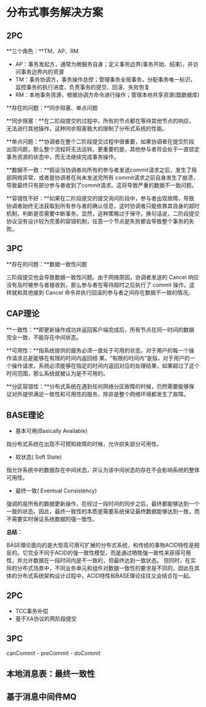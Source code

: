 # 分布式事务解决方案

## 2PC

**三个角色：**TM、AP、RM

- AP：事务发起方，通常为微服务自身；定义事务边界(事务开始、结束)，并访问事务边界内的资源
- TM：事务协调方，事务操作总控；管理事务全局事务，分配事务唯一标识，监控事务的执行进度，负责事务的提交、回滚、失败恢复
- RM：本地事务资源，根据协调方命令进行操作；管理本地共享资源(既数据库)

**存在的问题：**同步阻塞、单点问题

**同步阻塞：**在二阶段提交的过程中，所有的节点都在等待其他节点的响应，无法进行其他操作。这种同步阻塞极大的限制了分布式系统的性能。

**单点问题：**协调者在整个二阶段提交过程中很重要，如果协调者在提交阶段出现问题，那么整个流程将无法运转。更重要的是，其他参与者将会处于一直锁定事务资源的状态中，而无法继续完成事务操作。

**数据不一致：**假设当协调者向所有的参与者发送commit请求之后，发生了局部网络异常，或者是协调者在尚未发送完所有 commit请求之前自身发生了崩溃，导致最终只有部分参与者收到了commit请求。这将导致严重的数据不一致问题。

**容错性不好：**如果在二阶段提交的提交询问阶段中，参与者出现故障，导致协调者始终无法获取到所有参与者的确认信息，这时协调者只能依靠其自身的超时机制，判断是否需要中断事务。显然，这种策略过于保守。换句话说，二阶段提交协议没有设计较为完善的容错机制，任意一个节点是失败都会导致整个事务的失败。

## 3PC

**存在的问题：**数据一致性问题

三阶段提交也会导致数据一致性问题。由于网络原因，协调者发送的 Cancel 响应没有及时被参与者接收到，那么参与者在等待超时之后执行了 commit 操作。这样就和其他接到 Cancel 命令并执行回滚的参与者之间存在数据不一致的情况。

## CAP理论

**一致性：**即更新操作成功并返回客户端完成后，所有节点在同一时间的数据完全一致，不能存在中间状态。

**可用性：**指系统提供的服务必须一直处于可用的状态，对于用户的每一个操作请求总是能够在有限的时间内返回结 果。“有限的时间内”是指，对于用户的一个操作请求，系统必须能够在指定的时间内返回对应的处理结果，如果超过了这个时间范围，那么系统就被认为是不可用的。

**分区容错性：**分布式系统在遇到任何网络分区故障的时候，仍然需要能够保证对外提供满足一致性和可用性的服务，除非是整个网络环境都发生了故障。

## BASE理论

- 基本可用(Basically Available)

指分布式系统在出现不可预知故障的时候，允许损失部分可用性。

- 软状态( Soft State)

指允许系统中的数据存在中间状态，并认为该中间状态的存在不会影响系统的整体可用性。

- 最终一致( Eventual Consistency)

强调的是所有的数据更新操作，在经过一段时间的同步之后，最终都能够达到一个一致的状态。因此，最终一致性的本质是需要系统保证最终数据能够达到一致，而不需要实时保证系统数据的强一致性。

**总结：**

BASE理论面向的是大型高可用可扩展的分布式系统，和传统的事物ACID特性是相反的。它完全不同于ACID的强一致性模型，而是通过牺牲强一致性来获得可用性，并允许数据在一段时间内是不一致的，但最终达到一致状态。 但同时，在实际的分布式场景中，不同业务单元和组件对数据一致性的要求是不同的，因此在具体的分布式系统架构设计过程中，ACID特性和BASE理论往往又会结合在一起。

## 2PC

- TCC事务补偿
- 基于XA协议的两阶段提交

## 3PC

canCommit - preCommit - doCommit

## 本地消息表：最终一致性

## 基于消息中间件MQ

